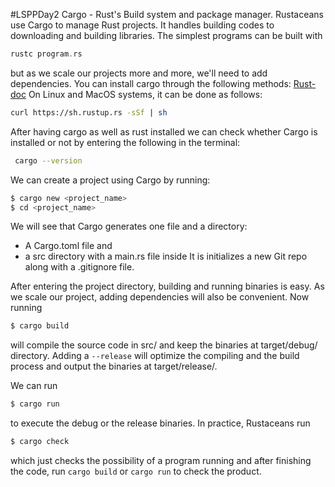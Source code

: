 #LSPPDay2
Cargo - Rust's Build system and package manager. Rustaceans use Cargo to manage Rust projects. It handles building codes to downloading and building libraries.  The simplest programs can be built with
```rust
rustc program.rs
```
but as we scale our projects more and more, we'll need to add dependencies. 
You can install cargo through the following methods:
[Rust-doc](https://doc.rust-lang.org/cargo/getting-started/installation.html)
On Linux and MacOS systems, it can be done as follows: 
```bash
curl https://sh.rustup.rs -sSf | sh
```
After having cargo as well as rust installed we can check whether Cargo is installed or not by entering the following in the terminal: 
```bash
 cargo --version
```
We can create a project using Cargo by running:
```bash
$ cargo new <project_name>
$ cd <project_name>
```
We will see that Cargo generates one file and a directory:
- A Cargo.toml file and 
- a src directory with a main.rs file inside
It is initializes a new Git repo along with a .gitignore file.

After entering the project directory, building and running binaries is easy. As we scale our project, adding dependencies will also be convenient.
Now running
```bash 
$ cargo build 
```
will compile the source code in src/ and keep the binaries at target/debug/ directory. Adding a `--release` will optimize the compiling and the build process and output the binaries at target/release/.

We can run 
```bash
$ cargo run
```
to execute the debug or the release binaries.
In practice, Rustaceans run 
```bash
$ cargo check
```
which just checks the possibility of a program running and after finishing the code, run `cargo build` or `cargo run` to check the product.

